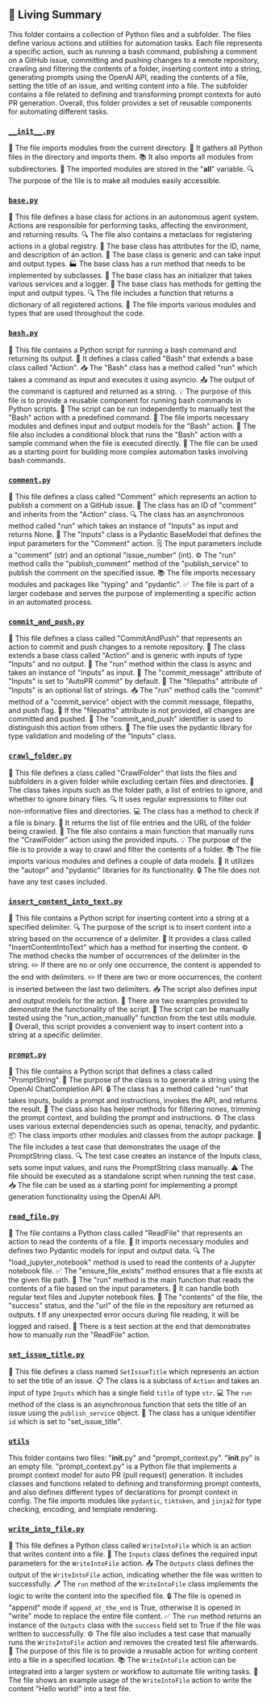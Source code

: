 

<!-- Living README Summary -->
## 🌳 Living Summary

This folder contains a collection of Python files and a subfolder. The files define various actions and utilities for automation tasks. Each file represents a specific action, such as running a bash command, publishing a comment on a GitHub issue, committing and pushing changes to a remote repository, crawling and filtering the contents of a folder, inserting content into a string, generating prompts using the OpenAI API, reading the contents of a file, setting the title of an issue, and writing content into a file. The subfolder contains a file related to defining and transforming prompt contexts for auto PR generation. Overall, this folder provides a set of reusable components for automating different tasks.


### [`__init__.py`](https://github.com/raphael-francis/AutoPR-internal/tree/main/./autopr/actions/__init__.py/)

📂 The file imports modules from the current directory.
🧩 It gathers all Python files in the directory and imports them.
📚 It also imports all modules from subdirectories.
📄 The imported modules are stored in the "__all__" variable.
🔍 The purpose of the file is to make all modules easily accessible.



### [`base.py`](https://github.com/raphael-francis/AutoPR-internal/tree/main/./autopr/actions/base.py/)

📄 This file defines a base class for actions in an autonomous agent system. Actions are responsible for performing tasks, affecting the environment, and returning results.
🔍 The file also contains a metaclass for registering actions in a global registry.
📝 The base class has attributes for the ID, name, and description of an action.
🔀 The base class is generic and can take input and output types.
🏭 The base class has a run method that needs to be implemented by subclasses.
🔧 The base class has an initializer that takes various services and a logger.
🔢 The base class has methods for getting the input and output types.
🔍 The file includes a function that returns a dictionary of all registered actions.
🔀 The file imports various modules and types that are used throughout the code.


### [`bash.py`](https://github.com/raphael-francis/AutoPR-internal/tree/main/./autopr/actions/bash.py/)

📝 This file contains a Python script for running a bash command and returning its output. 
🔧 It defines a class called "Bash" that extends a base class called "Action".
📥 The "Bash" class has a method called "run" which takes a command as input and executes it using asyncio.
📤 The output of the command is captured and returned as a string.
💡 The purpose of this file is to provide a reusable component for running bash commands in Python scripts.
🚀 The script can be run independently to manually test the "Bash" action with a predefined command.
🔧 The file imports necessary modules and defines input and output models for the "Bash" action.
🔬 The file also includes a conditional block that runs the "Bash" action with a sample command when the file is executed directly.
🧪 The file can be used as a starting point for building more complex automation tasks involving bash commands.


### [`comment.py`](https://github.com/raphael-francis/AutoPR-internal/tree/main/./autopr/actions/comment.py/)

📄 This file defines a class called "Comment" which represents an action to publish a comment on a GitHub issue.
🔑 The class has an ID of "comment" and inherits from the "Action" class.
🔍 The class has an asynchronous method called "run" which takes an instance of "Inputs" as input and returns None.
📝 The "Inputs" class is a Pydantic BaseModel that defines the input parameters for the "Comment" action.
🗒️ The input parameters include a "comment" (str) and an optional "issue_number" (int).
⚙️ The "run" method calls the "publish_comment" method of the "publish_service" to publish the comment on the specified issue.
📚 The file imports necessary modules and packages like "typing" and "pydantic".
✅ The file is part of a larger codebase and serves the purpose of implementing a specific action in an automated process.



### [`commit_and_push.py`](https://github.com/raphael-francis/AutoPR-internal/tree/main/./autopr/actions/commit_and_push.py/)

📄 This file defines a class called "CommitAndPush" that represents an action to commit and push changes to a remote repository.
🔐 The class extends a base class called "Action" and is generic with inputs of type "Inputs" and no output.
🔧 The "run" method within the class is async and takes an instance of "Inputs" as input.
📝 The "commit_message" attribute of "Inputs" is set to "AutoPR commit" by default.
📂 The "filepaths" attribute of "Inputs" is an optional list of strings.
📥 The "run" method calls the "commit" method of a "commit_service" object with the commit message, filepaths, and push flag.
📝 If the "filepaths" attribute is not provided, all changes are committed and pushed.
📝 The "commit_and_push" identifier is used to distinguish this action from others.
📄 The file uses the pydantic library for type validation and modeling of the "Inputs" class.


### [`crawl_folder.py`](https://github.com/raphael-francis/AutoPR-internal/tree/main/./autopr/actions/crawl_folder.py/)

📄 This file defines a class called "CrawlFolder" that lists the files and subfolders in a given folder while excluding certain files and directories.
📂 The class takes inputs such as the folder path, a list of entries to ignore, and whether to ignore binary files.
🔍 It uses regular expressions to filter out non-informative files and directories.
💻 The class has a method to check if a file is binary.
🔗 It returns the list of file entries and the URL of the folder being crawled.
🚀 The file also contains a main function that manually runs the "CrawlFolder" action using the provided inputs.
💡 The purpose of the file is to provide a way to crawl and filter the contents of a folder.
📚 The file imports various modules and defines a couple of data models.
🔧 It utilizes the "autopr" and "pydantic" libraries for its functionality.
🔒 The file does not have any test cases included.


### [`insert_content_into_text.py`](https://github.com/raphael-francis/AutoPR-internal/tree/main/./autopr/actions/insert_content_into_text.py/)

📄 This file contains a Python script for inserting content into a string at a specified delimiter.
🔍 The purpose of the script is to insert content into a string based on the occurrence of a delimiter.
🔧 It provides a class called "InsertContentIntoText" which has a method for inserting the content.
⚙️ The method checks the number of occurrences of the delimiter in the string.
✏️ If there are no or only one occurrence, the content is appended to the end with delimiters.
✏️ If there are two or more occurrences, the content is inserted between the last two delimiters.
📥 The script also defines input and output models for the action.
🔬 There are two examples provided to demonstrate the functionality of the script.
🧪 The script can be manually tested using the "run_action_manually" function from the test utils module.
📖 Overall, this script provides a convenient way to insert content into a string at a specific delimiter.


### [`prompt.py`](https://github.com/raphael-francis/AutoPR-internal/tree/main/./autopr/actions/prompt.py/)

📝 This file contains a Python script that defines a class called "PromptString".
🧩 The purpose of the class is to generate a string using the OpenAI ChatCompletion API.
🔒 The class has a method called "run" that takes inputs, builds a prompt and instructions, invokes the API, and returns the result.
📄 The class also has helper methods for filtering nones, trimming the prompt context, and building the prompt and instructions.
⚙️ The class uses various external dependencies such as openai, tenacity, and pydantic.
📦 The class imports other modules and classes from the autopr package.
🧪 The file includes a test case that demonstrates the usage of the PromptString class.
🔍 The test case creates an instance of the Inputs class, sets some input values, and runs the PromptString class manually.
⚠️ The file should be executed as a standalone script when running the test case.
📥 The file can be used as a starting point for implementing a prompt generation functionality using the OpenAI API.


### [`read_file.py`](https://github.com/raphael-francis/AutoPR-internal/tree/main/./autopr/actions/read_file.py/)

📝 The file contains a Python class called "ReadFile" that represents an action to read the contents of a file.
📄 It imports necessary modules and defines two Pydantic models for input and output data.
🔍 The "load_jupyter_notebook" method is used to read the contents of a Jupyter notebook file.
✅ The "ensure_file_exists" method ensures that a file exists at the given file path.
🔧 The "run" method is the main function that reads the contents of a file based on the input parameters.
🚀 It can handle both regular text files and Jupyter notebook files.
📑 The "contents" of the file, the "success" status, and the "url" of the file in the repository are returned as outputs.
❗️ If any unexpected error occurs during file reading, it will be logged and raised.
🔬 There is a test section at the end that demonstrates how to manually run the "ReadFile" action.


### [`set_issue_title.py`](https://github.com/raphael-francis/AutoPR-internal/tree/main/./autopr/actions/set_issue_title.py/)

📝 This file defines a class named `SetIssueTitle` which represents an action to set the title of an issue. 
📋 The class is a subclass of `Action` and takes an input of type `Inputs` which has a single field `title` of type `str`. 
💻 The `run` method of the class is an asynchronous function that sets the title of an issue using the `publish_service` object. 
🔑 The class has a unique identifier `id` which is set to "set_issue_title".


### [`utils`](https://github.com/raphael-francis/AutoPR-internal/tree/main/./autopr/actions/utils/)

This folder contains two files: "__init__.py" and "prompt_context.py". "__init__.py" is an empty file. "prompt_context.py" is a Python file that implements a prompt context model for auto PR (pull request) generation. It includes classes and functions related to defining and transforming prompt contexts, and also defines different types of declarations for prompt context in config. The file imports modules like `pydantic`, `tiktoken`, and `jinja2` for type checking, encoding, and template rendering.


### [`write_into_file.py`](https://github.com/raphael-francis/AutoPR-internal/tree/main/./autopr/actions/write_into_file.py/)

📝 This file defines a Python class called `WriteIntoFile` which is an action that writes content into a file.
📄 The `Inputs` class defines the required input parameters for the `WriteIntoFile` action.
📤 The `Outputs` class defines the output of the `WriteIntoFile` action, indicating whether the file was written to successfully.
🖊️ The `run` method of the `WriteIntoFile` class implements the logic to write the content into the specified file.
🔒 The file is opened in "append" mode if `append_at_the_end` is True, otherwise it is opened in "write" mode to replace the entire file content.
✅ The `run` method returns an instance of the `Outputs` class with the `success` field set to True if the file was written to successfully.
⚙️ The file also includes a test case that manually runs the `WriteIntoFile` action and removes the created test file afterwards.
🔧 The purpose of this file is to provide a reusable action for writing content into a file in a specified location.
📚 The `WriteIntoFile` action can be integrated into a larger system or workflow to automate file writing tasks.
📝 The file shows an example usage of the `WriteIntoFile` action to write the content "Hello world!" into a test file.

<!-- Living README Summary -->